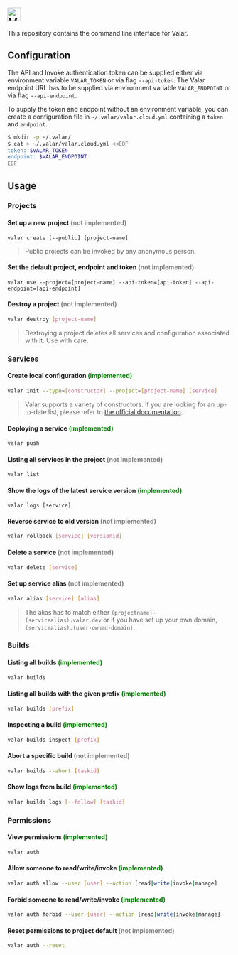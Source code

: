 # <img alt="Valar CLI" src="https://user-images.githubusercontent.com/3391295/80893874-701c1500-8cd6-11ea-8805-e9bcb5196b0a.png" height="30">

This repository contains the command line interface for Valar.

## Configuration

The API and Invoke authentication token can be supplied either via environment variable `VALAR_TOKEN` or via flag `--api-token`. The Valar endpoint URL has to be supplied via environment variable `VALAR_ENDPOINT` or via flag `--api-endpoint`.

To supply the token and endpoint without an environment variable, you can create a configuration file in `~/.valar/valar.cloud.yml` containing a `token` and `endpoint`.

```bash
$ mkdir -p ~/.valar/
$ cat > ~/.valar/valar.cloud.yml <<EOF
token: $VALAR_TOKEN
endpoint: $VALAR_ENDPOINT
EOF
```

## Usage

### Projects

#### Set up a new project <span style="color: grey">(not implemented)</span>
```
valar create [--public] [project-name]
```
> Public projects can be invoked by any anonymous person.
#### Set the default project, endpoint and token <span style="color:grey">(not implemented)
```
valar use --project=[project-name] --api-token=[api-token] --api-endpoint=[api-endpoint]
```
#### Destroy a project <span style="color: grey">(not implemented)</span>
```bash
valar destroy [project-name]
```
> Destroying a project deletes all services and configuration associated with it. Use with care.
### Services
#### Create local configuration <span style="color:green">(implemented)</span>
```bash
valar init --type=[constructor] --project=[project-name] [service]
```
> Valar supports a variety of constructors. If you are looking for an up-to-date list, please refer to [the official documentation](https://docs.valar.dev).
#### Deploying a service <span style="color:green">(implemented)</span>
```bash
valar push
```
#### Listing all services in the project <span style="color: grey">(not implemented)</span>
```bash
valar list
```
#### Show the logs of the latest service version <span style="color: green">(implemented)</span>
```
valar logs [service]
```
#### Reverse service to old version <span style="color: grey">(not implemented)</span>
```bash
valar rollback [service] [versionid]
```
#### Delete a service <span style="color: grey">(not implemented)</span>
```bash
valar delete [service]
```
#### Set up service alias <span style="color: grey">(not implemented)</span>
```bash
valar alias [service] [alias]
```
> The alias has to match either `(projectname)-(servicealias).valar.dev` or if you have set up your own domain, `(servicealias).(user-owned-domain)`.

### Builds

#### Listing all builds <span style="color:green">(implemented)</span>
```bash
valar builds
```
#### Listing all builds with the given prefix <span style="color:green">(implemented)</span>
```bash
valar builds [prefix]
```
#### Inspecting a build <span style="color:green">(implemented)</span>
```bash
valar builds inspect [prefix]
```
#### Abort a specific build <span style="color: grey">(not implemented)</span>
```bash
valar builds --abort [taskid]
```
#### Show logs from build <span style="color:green">(implemented)</span>
```bash
valar builds logs [--follow] [taskid]
```
### Permissions
#### View permissions <span style="color: green">(implemented)</span>
```bash
valar auth
```
#### Allow someone to read/write/invoke <span style="color: green">(implemented)</span>
```bash
valar auth allow --user [user] --action [read|write|invoke|manage]
```
#### Forbid someone to read/write/invoke <span style="color: green">(implemented)</span>
```bash
valar auth forbid --user [user] --action [read|write|invoke|manage]
```
#### Reset permissions to project default <span style="color: grey">(not implemented)</span>
```bash
valar auth --reset
```
